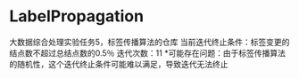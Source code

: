 # LabelPropagation
大数据综合处理实验任务5，标签传播算法的仓库
当前迭代终止条件：标签变更的结点数不超过总结点数的0.5％
迭代次数：11
*可能存在问题：由于标签传播算法的随机性，这个迭代终止条件可能难以满足，导致迭代无法终止
